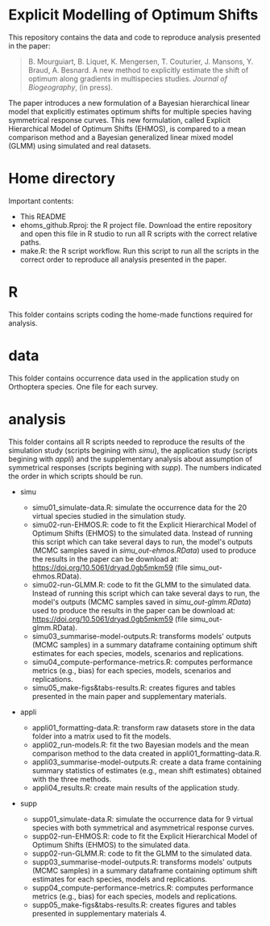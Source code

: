 # Explicit Modelling of Optimum Shifts

This repository contains the data and code to reproduce analysis presented in the paper:

> B. Mourguiart, B. Liquet, K. Mengersen, T. Couturier, J. Mansons, Y. Braud, A. Besnard. A new method to explicitly estimate the shift of optimum along gradients in multispecies studies. *Journal of Biogeography*, (in press).

The paper introduces a new formulation of a Bayesian hierarchical linear model that explicitly estimates optimum shifts for multiple species having symmetrical response curves. This new formulation, called Explicit Hierarchical Model of Optimum Shifts (EHMOS), is compared to a mean comparison method and a Bayesian generalized linear mixed model (GLMM) using simulated and real datasets.

# Home directory

Important contents:
- This README
- ehoms_github.Rproj: the R project file. Download the entire repository and open this file in R studio to run all R scripts with the correct relative paths.
- make.R: the R script workflow. Run this script to run all the scripts in the correct order to reproduce all analysis presented in the paper. 

# R
This folder contains scripts coding the home-made functions required for analysis.

# data
This folder contains occurrence data used in the application study on Orthoptera species. One file for each survey.

# analysis
This folder contains all R scripts needed to reproduce the results of the simulation study (scripts begining with *simu*), the application study (scripts begining with *appli*) and the supplementary analysis about assumption of symmetrical responses (scripts begining with *supp*). The numbers indicated the order in which scripts should be run.

- simu
  - simu01_simulate-data.R: simulate the occurrence data for the 20 virtual species studied in the simulation study.
  - simu02-run-EHMOS.R: code to fit the Explicit Hierarchical Model of Optimum Shifts (EHMOS) to the simulated data. Instead of running this script which can take several days to run, the model's outputs (MCMC samples saved in *simu_out-ehmos.RData*) used to produce the results in the paper can be download at: https://doi.org/10.5061/dryad.0gb5mkm59 (file simu_out-ehmos.RData). 
  - simu02-run-GLMM.R: code to fit the GLMM to the simulated data. Instead of running this script which can take several days to run, the model's outputs (MCMC samples saved in *simu_out-glmm.RData*) used to produce the results in the paper can be download at: https://doi.org/10.5061/dryad.0gb5mkm59 (file simu_out-glmm.RData). 
  - simu03_summarise-model-outputs.R: transforms models' outputs (MCMC samples) in a summary dataframe containing optimum shift estimates for each species, models, scenarios and replications. 
  - simu04_compute-performance-metrics.R: computes performance metrics (e.g., bias)  for each species, models, scenarios and replications. 
  - simu05_make-figs&tabs-results.R: creates figures and tables presented in the main paper and supplementary materials. 

- appli
  - appli01_formatting-data.R: transform raw datasets store in the data folder into a matrix used to fit the models.
  - appli02_run-models.R: fit the two Bayesian models and the mean comparison method to the data created in appli01_formatting-data.R.
  - appli03_summarise-model-outputs.R: create a data frame containing summary statistics of estimates (e.g., mean shift estimates) obtained with the three methods.
  - appli04_results.R: create main results of the application study.

- supp
  - supp01_simulate-data.R: simulate the occurrence data for 9 virtual species with both symmetrical and asymmetrical response curves.
  - supp02-run-EHMOS.R: code to fit the Explicit Hierarchical Model of Optimum Shifts (EHMOS) to the simulated data. 
  - supp02-run-GLMM.R: code to fit the GLMM to the simulated data. 
  - supp03_summarise-model-outputs.R: transforms models' outputs (MCMC samples) in a summary dataframe containing optimum shift estimates for each species, models and replications. 
  - supp04_compute-performance-metrics.R: computes performance metrics (e.g., bias)  for each species, models and replications. 
  - supp05_make-figs&tabs-results.R: creates figures and tables presented in supplementary materials 4. 
